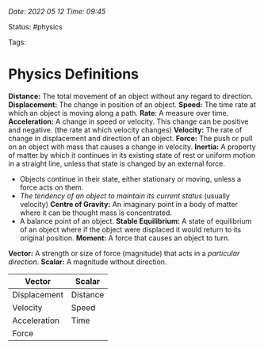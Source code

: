 *Date: 2022 05 12 Time: 09:45*

Status: #physics

Tags: 

# Physics Definitions

**Distance:** The total movement of an object without any regard to direction.
**Displacement:** The change in position of an object.
**Speed:** The time rate at which an object is moving along a path.
**Rate**: A measure over time.
**Acceleration:** A change in speed or velocity. This change can be positive and negative. (the rate at which velocity changes)
**Velocity:** The rate of change in displacement and direction of an object.
**Force:** The push or pull on an object with mass that causes a change in velocity.
**Inertia:** A property of matter by which it continues in its existing state of rest or uniform motion in a straight line, unless that state is changed by an external force.
- Objects continue in their state, either stationary or moving, unless a force acts on them. 
- *The tendency of an object to maintain its current status* (usually velocity)
**Centre of Gravity:** An imaginary point in a body of matter where it can be thought mass is concentrated.
- A balance point of an object.
**Stable Equilibrium:** A state of equilibrium of an object where if the object were displaced it would return to its original position.
**Moment:** A force that causes an object to turn.

**Vector:** A strength or size of force (magnitude) that acts in a *particular direction*.
**Scalar:** A magnitude without direction.

| Vector       | Scalar   |
| ------------ | -------- |
| Displacement | Distance |
| Velocity     | Speed    |
| Acceleration | Time     |
| Force             |          |
